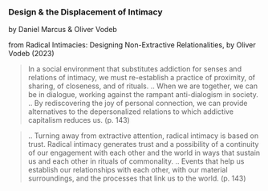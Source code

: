 ### Design & the Displacement of Intimacy

by Daniel Marcus & Oliver Vodeb

from Radical Intimacies: Designing Non-Extractive Relationalities, by Oliver Vodeb (2023)

> In a social environment that substitutes addiction for senses and relations of intimacy, we must re-establish a practice of proximity, of sharing, of closeness, and of rituals. .. When we are together, we can be in dialogue, working against the rampant anti-dialogism in society. .. By rediscovering the joy of personal connection, we can provide alternatives to the depersonalized relations to which addictive capitalism reduces us. (p. 143)

> .. Turning away from extractive attention, radical intimacy is based on trust.  Radical intimacy generates trust and a possibility of a continuity of our engagement with each other and the world in ways that sustain us and each other in rituals of commonality. .. Events that help us establish our relationships with each other, with our material surroundings, and the processes that link us to the world. (p. 143)